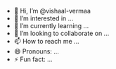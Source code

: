 - 👋 Hi, I’m @vishaal-vermaa
- 👀 I’m interested in ...
- 🌱 I’m currently learning ...
- 💞️ I’m looking to collaborate on ...
- 📫 How to reach me ...
- 😄 Pronouns: ...
- ⚡ Fun fact: ...

<!---
vishaal-vermaa/vishaal-vermaa is a ✨ special ✨ repository because its `README.md` (this file) appears on your GitHub profile.
You can click the Preview link to take a look at your changes.
--->
